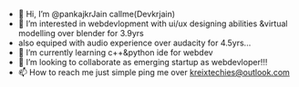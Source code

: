 - 👋 Hi, I’m @pankajkrJain callme(Devkrjain)
- 👀 I’m interested in webdevlopment with ui/ux designing abilities &virtual modelling over blender for 3.9yrs
-    also equiped with audio experience over audacity for 4.5yrs...
- 🌱 I’m currently learning c++&python ide for webdev
- 💞️ I’m looking to collaborate as emerging startup as webdevloper!!!
- 📫 How to reach me just simple ping me over kreixtechies@outlook.com

<!---
pankajkrJain/pankajkrJain is a ✨ special ✨ repository because its `README.md` (this file) appears on your GitHub profile.
You can click the Preview link to take a look at your changes.
--->
